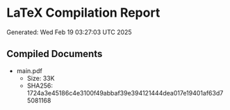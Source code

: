 # LaTeX Compilation Report
Generated: Wed Feb 19 03:27:03 UTC 2025
## Compiled Documents
- main.pdf
  - Size: 33K
  - SHA256: 1724a3e45186c4e3100f49abbaf39e394121444dea017e19401af63d75081168

